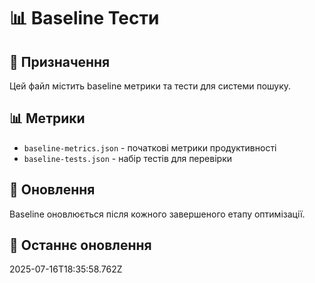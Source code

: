 # 📊 Baseline Тести

## 🎯 Призначення
Цей файл містить baseline метрики та тести для системи пошуку.

## 📊 Метрики
- `baseline-metrics.json` - початкові метрики продуктивності
- `baseline-tests.json` - набір тестів для перевірки

## 🔄 Оновлення
Baseline оновлюється після кожного завершеного етапу оптимізації.

## 📅 Останнє оновлення
2025-07-16T18:35:58.762Z
